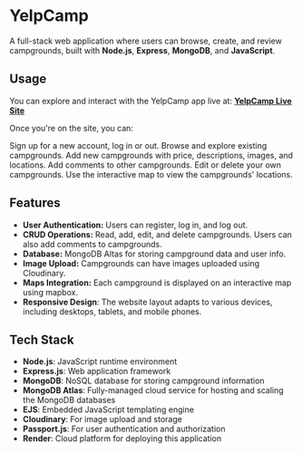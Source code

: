 # YelpCamp

A full-stack web application where users can browse, create, and review campgrounds, built with **Node.js**, **Express**, **MongoDB**, and **JavaScript**.


## Usage
You can explore and interact with the YelpCamp app live at:
[**YelpCamp Live Site**](https://yelpcamp-bjjj.onrender.com/)

Once you're on the site, you can:

Sign up for a new account, log in or out.
Browse and explore existing campgrounds.
Add new campgrounds with price, descriptions, images, and locations.
Add comments to other campgrounds.
Edit or delete your own campgrounds.
Use the interactive map to view the campgrounds' locations.

## Features

- **User Authentication:** Users can register, log in, and log out. 
- **CRUD Operations:** Read, add, edit, and delete campgrounds. Users can also add comments to campgrounds.
- **Database:** MongoDB Altas for storing campground data and user info.
- **Image Upload:** Campgrounds can have images uploaded using Cloudinary.
- **Maps Integration:** Each campground is displayed on an interactive map using mapbox.
- **Responsive Design**: The website layout adapts to various devices, including desktops, tablets, and mobile phones.


## Tech Stack

- **Node.js**: JavaScript runtime environment
- **Express.js**: Web application framework
- **MongoDB**: NoSQL database for storing campground information
- **MongoDB Atlas**: Fully-managed cloud service for hosting and scaling the MongoDB databases
- **EJS**: Embedded JavaScript templating engine
- **Cloudinary**: For image upload and storage
- **Passport.js**: For user authentication and authorization
- **Render**: Cloud platform for deploying this application
